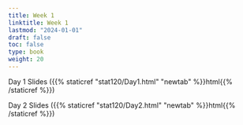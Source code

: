 ```yaml
---
title: Week 1 
linktitle: Week 1
lastmod: "2024-01-01"
draft: false  
toc: false  
type: book  
weight: 20
---
```



Day 1 Slides ({{% staticref "stat120/Day1.html" "newtab" %}}html{{% /staticref %}})


Day 2 Slides ({{% staticref "stat120/Day2.html" "newtab" %}}html{{% /staticref %}})


<!--


Day 3 Slides ({{% staticref "stat120/Day3.pdf" "newtab" %}}pdf{{% /staticref %}}/{{% staticref "stat120/Day3.html" "newtab" %}}html{{% /staticref %}})


-->
